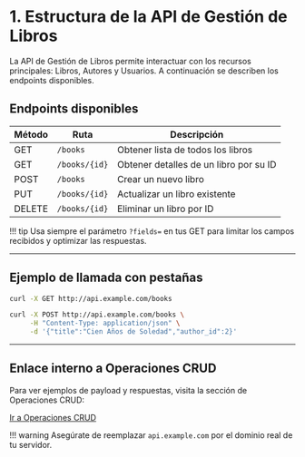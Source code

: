 # 1. Estructura de la API de Gestión de Libros

La API de Gestión de Libros permite interactuar con los recursos principales: Libros, Autores y Usuarios. A continuación se describen los endpoints disponibles.

## Endpoints disponibles

| Método   | Ruta                   | Descripción                                  |
| -------- | ---------------------- | -------------------------------------------- |
| GET      | `/books`               | Obtener lista de todos los libros            |
| GET      | `/books/{id}`          | Obtener detalles de un libro por su ID       |
| POST     | `/books`               | Crear un nuevo libro                         |
| PUT      | `/books/{id}`          | Actualizar un libro existente                |
| DELETE   | `/books/{id}`          | Eliminar un libro por ID                     |

!!! tip
    Usa siempre el parámetro `?fields=` en tus GET para limitar los campos recibidos y optimizar las respuestas.

---

## Ejemplo de llamada con pestañas

```bash tabs="Listar Libros","Crear Libro"
curl -X GET http://api.example.com/books

curl -X POST http://api.example.com/books \
     -H "Content-Type: application/json" \
     -d '{"title":"Cien Años de Soledad","author_id":2}'
```

---

## Enlace interno a Operaciones CRUD

Para ver ejemplos de payload y respuestas, visita la sección de Operaciones CRUD:

[Ir a Operaciones CRUD](2-crud-recursos.md)

!!! warning
    Asegúrate de reemplazar `api.example.com` por el dominio real de tu servidor.
